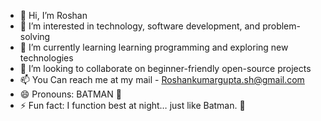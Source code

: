 - 👋 Hi, I’m Roshan
- 👀 I’m interested in technology, software development, and problem-solving
- 🌱 I’m currently learning learning programming and exploring new technologies
- 💞️ I’m looking to collaborate on beginner-friendly open-source projects
- 📫 You Can reach me at my mail - Roshankumargupta.sh@gmail.com
- 😄 Pronouns: BATMAN 🦇  
- ⚡ Fun fact: I function best at night… just like Batman. 🌙  


